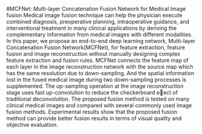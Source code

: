#MCFNet: Multi-layer Concatenation Fusion Network for Medical Image fusion
Medical image fusion technique can help the physician execute combined diagnosis, preoperative planning, intraoperative guidance, and interventional treatment in many clinical applications by deriving the complementary information from medical images with different modalities. In this paper, we propose an end-to-end deep learning network, Multi-layer Concatenation Fusion Network(MCFNet), for feature extraction, feature fusion and image reconstruction without manually designing complex feature extraction and fusion rules. MCFNet
connects the feature map of each layer in the image reconstruction network with the source map which has the same resolution due to down-sampling. And the spatial information lost in the fused medical image during two down-sampling processes is supplemented. The up-sampling operation at the image reconstruction stage uses fast up-convolution to reduce the checkerboard eect of traditional deconvolution. The proposed fusion method is tested on many clinical medical images and compared with several commonly used image fusion methods. Experimental results show that the proposed fusion method can provide better fusion results in terms of visual quality and objective evaluation.


